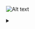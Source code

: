 
![Alt text](https://g.gravizo.com/source/custom_mark11?https://github.com/MarkusMuellerMM/testmarkdown20180412/edit/master/test2.md)
<details> 
<summary></summary>
custom_mark11
  digraph G {
    size ="4,4";
    main [shape=box];
    main -> parse [weight=8];
    parse -> execute;
    main -> init [style=dotted];
    main -> cleanup;
    execute -> { make_string; printf};
    init -> make_string;
    edge [color=red];
    main -> printf [style=bold,label="100 times"];
    make_string [label="make a string"];
    node [shape=box,style=filled,color=".7 .3 1.0"];
    execute -> compare;
  }
custom_mark11
</details>
